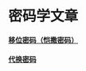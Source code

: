 # 密码学文章  
#### [移位密码（恺撒密码）](https://github.com/xuyao91/cryptography/blob/master/caesar/README.md) 
#### [代换密码](https://github.com/xuyao91/cryptography/blob/master/substitution/README.md) 
